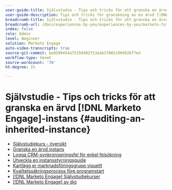 ```yaml
---
user-guide-title: Självstudie - Tips och tricks för att granska en ärvd [!DNL Marketo Engage] instans
user-guide-description: Tips och tricks för granskning av en ärvd [!DNL Marketo Engage] instans
breadcrumb-title: Självstudie - Tips och tricks för att granska en ärvd [!DNL Marketo Engage] instans
breadcrumb-url: /docs/experiences-by-you/experiences-by-you/marketo-tutorial-inherited-instance/overview.html
index: false
role: Admin
level: Beginner
solution: Marketo Engage
auto-video-transcripts: true
source-git-commit: bed599454a75159492f13aab1f802c09d92bf7ed
workflow-type: tm+mt
source-wordcount: '70'
ht-degree: 1%

---
```



# Självstudie - Tips och tricks för att granska en ärvd [!DNL Marketo Engage]-instans {#auditing-an-inherited-instance}

+ [Självstudiekurs - översikt](/help/marketo-tutorial-inherited-instance/overview.md)
+ [Granska en ärvd instans](/help/marketo-tutorial-inherited-instance/audit-an-inherted-instance.md)
+ [Logga CRM-synkroniseringsfel för enkel felsökning](/help/marketo-tutorial-inherited-instance/log-crm-sync-errors-for-easy-troubleshooting.md)
+ [Utveckla en instansstyrningsguide](/help/marketo-tutorial-inherited-instance/develop-an-instance-governance-guide.md)
+ [Kartlägg er marknadsföringsgrupp visuellt](/help/marketo-tutorial-inherited-instance/create-a-visual-data-flow-diagram.md)
+ [Kvalitetssäkringsprocess före programstart](/help/marketo-tutorial-inherited-instance/essential-program-pre-launch-qa.md)
+ [[!DNL Marketo Engage] Självstudiekurser](https://experienceleague.adobe.com/docs/marketo-learn/tutorials/overview.html?lang=en)
+ [[!DNL Marketo Engage] av dig](https://experienceleague.adobe.com/en/docs/experiences-by-you/experiences-by-you/marketo-engage/overview)
